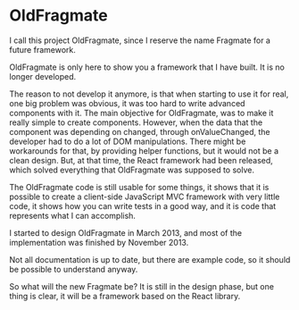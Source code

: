 OldFragmate
===========

I call this project OldFragmate, since I reserve the name Fragmate for a future framework.

OldFragmate is only here to show you a framework that I have built. It is no longer developed.

The reason to not develop it anymore, is that when starting to use it for real, one big
problem was obvious, it was too hard to write advanced components with it. The main objective
for OldFragmate, was to make it really simple to create components. However, when the data that
the component was depending on changed, through onValueChanged, the developer had to do a lot
of DOM manipulations. There might be workarounds for that, by providing helper functions, but
it would not be a clean design. But, at that time, the React framework had been released, which
solved everything that OldFragmate was supposed to solve.

The OldFragmate code is still usable for some things, it shows that it is possible to create
a client-side JavaScript MVC framework with very little code, it shows how you can write tests
in a good way, and it is code that represents what I can accomplish.

I started to design OldFragmate in March 2013, and most of the implementation was finished by
November 2013.

Not all documentation is up to date, but there are example code, so it should be possible to
understand anyway.

So what will the new Fragmate be? It is still in the design phase, but one thing is clear, it
will be a framework based on the React library.
